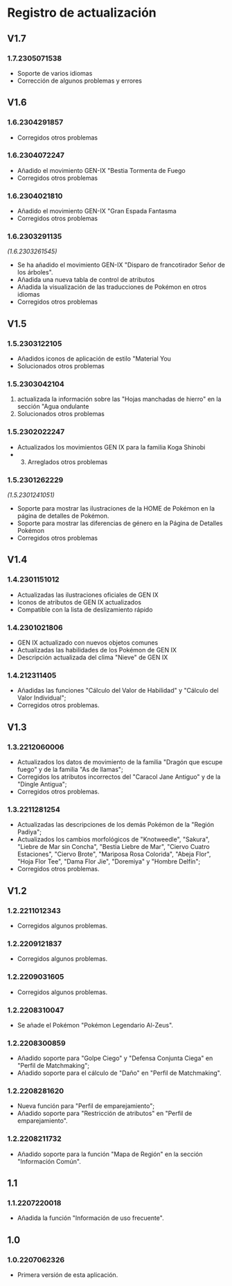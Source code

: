 # Registro de actualización
## V1.7
### 1.7.2305071538
- Soporte de varios idiomas
- Corrección de algunos problemas y errores
## V1.6
### 1.6.2304291857
- Corregidos otros problemas
### 1.6.2304072247
- Añadido el movimiento GEN-IX "Bestia Tormenta de Fuego
- Corregidos otros problemas
### 1.6.2304021810
- Añadido el movimiento GEN-IX "Gran Espada Fantasma
- Corregidos otros problemas
### 1.6.2303291135
_(1.6.2303261545)_
- Se ha añadido el movimiento GEN-IX "Disparo de francotirador Señor de los árboles".
- Añadida una nueva tabla de control de atributos
- Añadida la visualización de las traducciones de Pokémon en otros idiomas
- Corregidos otros problemas

## V1.5

### 1.5.2303122105
- Añadidos iconos de aplicación de estilo "Material You
- Solucionados otros problemas

### 1.5.2303042104
1. actualizada la información sobre las "Hojas manchadas de hierro" en la sección "Agua ondulante
2. Solucionados otros problemas
### 1.5.2302022247
- Actualizados los movimientos GEN IX para la familia Koga Shinobi
- 3. Arreglados otros problemas
### 1.5.2301262229
_(1.5.2301241051)_
- Soporte para mostrar las ilustraciones de la HOME de Pokémon en la página de detalles de Pokémon.
- Soporte para mostrar las diferencias de género en la Página de Detalles Pokémon
- Corregidos otros problemas
## V1.4
### 1.4.2301151012
- Actualizadas las ilustraciones oficiales de GEN IX
- Iconos de atributos de GEN IX actualizados
- Compatible con la lista de deslizamiento rápido
### 1.4.2301021806
- GEN IX actualizado con nuevos objetos comunes
- Actualizadas las habilidades de los Pokémon de GEN IX
- Descripción actualizada del clima "Nieve" de GEN IX
### 1.4.212311405
- Añadidas las funciones "Cálculo del Valor de Habilidad" y "Cálculo del Valor Individual";
- Corregidos otros problemas.
## V1.3
### 1.3.2212060006
- Actualizados los datos de movimiento de la familia "Dragón que escupe fuego" y de la familia "As de llamas";
- Corregidos los atributos incorrectos del "Caracol Jane Antiguo" y de la "Dingle Antigua";
- Corregidos otros problemas.
### 1.3.2211281254
- Actualizadas las descripciones de los demás Pokémon de la "Región Padiya";
- Actualizados los cambios morfológicos de "Knotweedle", "Sakura", "Liebre de Mar sin Concha", "Bestia Liebre de Mar", "Ciervo Cuatro Estaciones", "Ciervo Brote", "Mariposa Rosa Colorida", "Abeja Flor", "Hoja Flor Tee", "Dama Flor Jie", "Doremiya" y "Hombre Delfín";
- Corregidos otros problemas.
## V1.2
### 1.2.2211012343
- Corregidos algunos problemas.
### 1.2.2209121837
- Corregidos algunos problemas.
### 1.2.2209031605
- Corregidos algunos problemas.
### 1.2.2208310047
- Se añade el Pokémon "Pokémon Legendario Al-Zeus".
### 1.2.2208300859
- Añadido soporte para "Golpe Ciego" y "Defensa Conjunta Ciega" en "Perfil de Matchmaking";
- Añadido soporte para el cálculo de "Daño" en "Perfil de Matchmaking".
### 1.2.2208281620 
- Nueva función para "Perfil de emparejamiento";
- Añadido soporte para "Restricción de atributos" en "Perfil de emparejamiento".
### 1.2.2208211732
- Añadido soporte para la función "Mapa de Región" en la sección "Información Común".
## 1.1
### 1.1.2207220018
- Añadida la función "Información de uso frecuente".
## 1.0
### 1.0.2207062326
- Primera versión de esta aplicación.